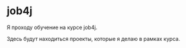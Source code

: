 # job4j

Я проходу обучение на курсе job4j.

Здесь будут находиться проекты, которые я делаю в рамках курса.